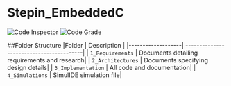 # Stepin_EmbeddedC

![Code Inspector](https://www.code-inspector.com/project/28875/score/svg)
![Code Grade](https://www.code-inspector.com/project/28875/status/svg)


##Folder Structure
|Folder             | Description |
|-------------------| -----------------------------------------|
| `1_Requirements`   | Documents detailing requirements and research|
| `2_Architectures`         | Documents specifying design details|
| `3_Implementation` | All code and documentation|
| `4_Simulations`      | SimulIDE simulation file|


